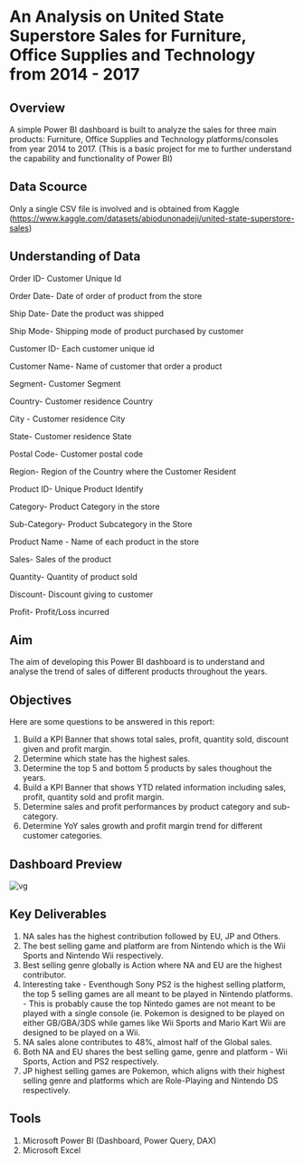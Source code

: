 # An Analysis on United State Superstore Sales for Furniture, Office Supplies and Technology from 2014 - 2017

## Overview
A simple Power BI dashboard is built to analyze the sales for three main products: Furniture, Office Supplies and Technology platforms/consoles from year 2014 to 2017.
(This is a basic project for me to further understand the capability and functionality of Power BI)

## Data Scource
Only a single CSV file is involved and is obtained from Kaggle (https://www.kaggle.com/datasets/abiodunonadeji/united-state-superstore-sales)

## Understanding of Data
Order ID- Customer Unique Id

Order Date- Date of order of product from the store

Ship Date- Date the product was shipped

Ship Mode- Shipping mode of product purchased by customer

Customer ID- Each customer unique id

Customer Name- Name of customer that order a product

Segment- Customer Segment

Country- Customer residence Country

City - Customer residence City

State- Customer residence State

Postal Code- Customer postal code

Region- Region of the Country where the Customer Resident

Product ID- Unique Product Identify

Category- Product Category in the store

Sub-Category- Product Subcategory in the Store

Product Name - Name of each product in the store

Sales- Sales of the product

Quantity- Quantity of product sold

Discount- Discount giving to customer

Profit- Profit/Loss incurred

## Aim
The aim of developing this Power BI dashboard is to understand and analyse the trend of sales of different products throughout the years.

## Objectives
Here are some questions to be answered in this report:
1. Build a KPI Banner that shows total sales, profit, quantity sold, discount given and profit margin.
2. Determine which state has the highest sales.
3. Determine the top 5 and bottom 5 products by sales thoughout the years.
4. Build a KPI Banner that shows YTD related information including sales, profit, quantity sold and profit margin.
5. Determine sales and profit performances by product category and sub-category.
6. Determine YoY sales growth and profit margin trend for different customer categories.

## Dashboard Preview
![vg](https://github.com/clifford96/power-bi-vganalysis/assets/51234378/412f8d5c-1a95-473e-bc7f-a8926b24dcb3)

## Key Deliverables
1. NA sales has the highest contribution followed by EU, JP and Others.
2. The best selling game and platform are from Nintendo which is the Wii Sports and Nintendo Wii respectively.
3. Best selling genre globally is Action where NA and EU are the highest contributor.
4. Interesting take - Eventhough Sony PS2 is the highest selling platform, the top 5 selling games are all meant to be played in Nintendo platforms.
                    - This is probably cause the top Nintedo games are not meant to be played with a single console (ie. Pokemon is designed to be played on either GB/GBA/3DS while games like Wii 
                      Sports and Mario Kart Wii are designed to be played on a Wii.
5. NA sales alone contributes to 48%, almost half of the Global sales.
6. Both NA and EU shares the best selling game, genre and platform - Wii Sports, Action and PS2 respectively.
7. JP highest selling games are Pokemon, which aligns with their highest selling genre and platforms which are Role-Playing and Nintendo DS respectively.

## Tools
1. Microsoft Power BI (Dashboard, Power Query, DAX)
2. Microsoft Excel

